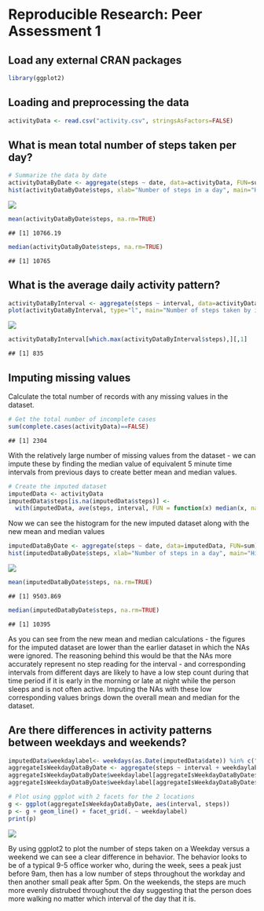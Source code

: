 # Reproducible Research: Peer Assessment 1

## Load any external CRAN packages

```r
library(ggplot2)
```

## Loading and preprocessing the data

```r
activityData <- read.csv("activity.csv", stringsAsFactors=FALSE)
```


## What is mean total number of steps taken per day?

```r
# Summarize the data by date
activityDataByDate <- aggregate(steps ~ date, data=activityData, FUN=sum)
hist(activityDataByDate$steps, xlab="Number of steps in a day", main="Histogram of steps")
```

![](PA1_template_files/figure-html/unnamed-chunk-3-1.png) 

```r
mean(activityDataByDate$steps, na.rm=TRUE)
```

```
## [1] 10766.19
```

```r
median(activityDataByDate$steps, na.rm=TRUE)
```

```
## [1] 10765
```


## What is the average daily activity pattern?


```r
activityDataByInterval <- aggregate(steps ~ interval, data=activityData, FUN=sum)
plot(activityDataByInterval, type="l", main="Number of steps taken by interval of the day", xlab="Interval", ylab="Steps")
```

![](PA1_template_files/figure-html/unnamed-chunk-4-1.png) 

```r
activityDataByInterval[which.max(activityDataByInterval$steps),][,1]
```

```
## [1] 835
```

## Imputing missing values

Calculate the total number of records with any missing values in the dataset.

```r
# Get the total number of incomplete cases
sum(complete.cases(activityData)==FALSE)
```

```
## [1] 2304
```

With the relatively large number of missing values from the dataset - we can impute these by finding the median value of equivalent 5 minute time intervals from previous days to create better mean and median values.

```r
# Create the imputed dataset
imputedData <- activityData
imputedData$steps[is.na(imputedData$steps)] <- 
  with(imputedData, ave(steps, interval, FUN = function(x) median(x, na.rm=TRUE)))[is.na(imputedData$steps)]
```

Now we can see the histogram for the new imputed dataset along with the new mean and median values

```r
imputedDataByDate <- aggregate(steps ~ date, data=imputedData, FUN=sum)
hist(imputedDataByDate$steps, xlab="Number of steps in a day", main="Histogram of steps")
```

![](PA1_template_files/figure-html/unnamed-chunk-7-1.png) 

```r
mean(imputedDataByDate$steps, na.rm=TRUE)
```

```
## [1] 9503.869
```

```r
median(imputedDataByDate$steps, na.rm=TRUE)
```

```
## [1] 10395
```

As you can see from the new mean and median calculations - the figures for the imputed dataset are lower than the earlier dataset in which the NAs were ignored.  The reasoning behind this would be that the NAs more accurately represent no step reading for the interval - and corresponding intervals from different days are likely to have a low step count during that time period if it is early in the morning or late at night while the person sleeps and is not often active.  Imputing the NAs with these low corresponding values brings down the overall mean and median for the dataset.

## Are there differences in activity patterns between weekdays and weekends?

```r
imputedData$weekdaylabel<- weekdays(as.Date(imputedData$date)) %in% c("Monday", "Tuesday", "Wednesday", "Thursday", "Friday")
aggregateIsWeekdayDataByDate <- aggregate(steps ~ interval + weekdaylabel, data=imputedData, FUN=mean)
aggregateIsWeekdayDataByDate$weekdaylabel[aggregateIsWeekdayDataByDate$weekdaylabel == "TRUE"] = "Weekday"
aggregateIsWeekdayDataByDate$weekdaylabel[aggregateIsWeekdayDataByDate$weekdaylabel == "FALSE"] = "Weekend"

# Plot using ggplot with 2 facets for the 2 locations
g <- ggplot(aggregateIsWeekdayDataByDate, aes(interval, steps)) 
p <- g + geom_line() + facet_grid(. ~ weekdaylabel)
print(p)
```

![](PA1_template_files/figure-html/unnamed-chunk-8-1.png) 

By using ggplot2 to plot the number of steps taken on a Weekday versus a weekend we can see a clear difference in behavior.  The behavior looks to be of a typical 9-5 office worker who, during the week, sees a peak just before 9am, then has a low number of steps throughout the workday and then another small peak after 5pm.  On the weekends, the steps are much more evenly distrubed throughout the day suggesting that the person does more walking no matter which interval of the day that it is.
